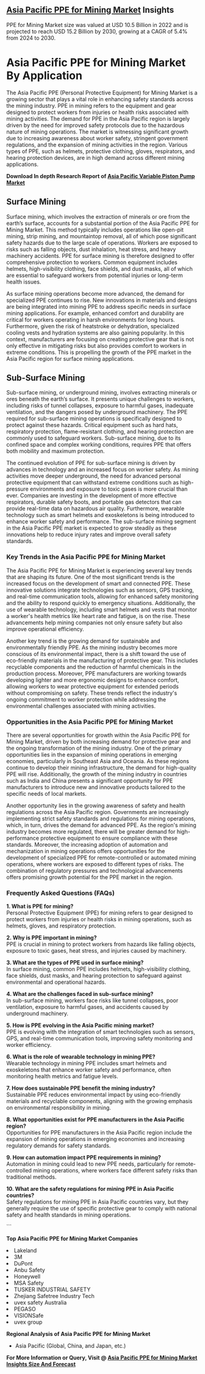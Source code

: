 <h2><a href="https://www.verifiedmarketreports.com/download-sample/?rid=347452&amp;utm_source=Github-Feb&amp;utm_medium=219" target="_blank">Asia Pacific PPE for Mining Market</a> Insights</h2><p>PPE for Mining Market size was valued at USD 10.5 Billion in 2022 and is projected to reach USD 15.2 Billion by 2030, growing at a CAGR of 5.4% from 2024 to 2030.</p><p><h1>Asia Pacific PPE for Mining Market By Application</h1> <p>The Asia Pacific PPE (Personal Protective Equipment) for Mining Market is a growing sector that plays a vital role in enhancing safety standards across the mining industry. PPE in mining refers to the equipment and gear designed to protect workers from injuries or health risks associated with mining activities. The demand for PPE in the Asia Pacific region is largely driven by the need for improved safety protocols due to the hazardous nature of mining operations. The market is witnessing significant growth due to increasing awareness about worker safety, stringent government regulations, and the expansion of mining activities in the region. Various types of PPE, such as helmets, protective clothing, gloves, respirators, and hearing protection devices, are in high demand across different mining applications. <p><strong>Download In depth Research Report of <a href="https://www.verifiedmarketreports.com/download-sample/?rid=236118&amp;utm_source=Pulse-Dec&amp;utm_medium=219" target="_blank">Asia Pacific Variable Piston Pump Market</a></strong></p> <h2>Surface Mining</h2> <p>Surface mining, which involves the extraction of minerals or ore from the earth’s surface, accounts for a substantial portion of the Asia Pacific PPE for Mining Market. This method typically includes operations like open-pit mining, strip mining, and mountaintop removal, all of which pose significant safety hazards due to the large scale of operations. Workers are exposed to risks such as falling objects, dust inhalation, heat stress, and heavy machinery accidents. PPE for surface mining is therefore designed to offer comprehensive protection to workers. Common equipment includes helmets, high-visibility clothing, face shields, and dust masks, all of which are essential to safeguard workers from potential injuries or long-term health issues. <p>As surface mining operations become more advanced, the demand for specialized PPE continues to rise. New innovations in materials and designs are being integrated into mining PPE to address specific needs in surface mining applications. For example, enhanced comfort and durability are critical for workers operating in harsh environments for long hours. Furthermore, given the risk of heatstroke or dehydration, specialized cooling vests and hydration systems are also gaining popularity. In this context, manufacturers are focusing on creating protective gear that is not only effective in mitigating risks but also provides comfort to workers in extreme conditions. This is propelling the growth of the PPE market in the Asia Pacific region for surface mining applications.</p> <h2>Sub-Surface Mining</h2> <p>Sub-surface mining, or underground mining, involves extracting minerals or ores beneath the earth’s surface. It presents unique challenges to workers, including risks of tunnel collapses, exposure to harmful gases, inadequate ventilation, and the dangers posed by underground machinery. The PPE required for sub-surface mining operations is specifically designed to protect against these hazards. Critical equipment such as hard hats, respiratory protection, flame-resistant clothing, and hearing protection are commonly used to safeguard workers. Sub-surface mining, due to its confined space and complex working conditions, requires PPE that offers both mobility and maximum protection. <p>The continued evolution of PPE for sub-surface mining is driven by advances in technology and an increased focus on worker safety. As mining activities move deeper underground, the need for advanced personal protective equipment that can withstand extreme conditions such as high-pressure environments and exposure to toxic gases is more crucial than ever. Companies are investing in the development of more effective respirators, durable safety boots, and portable gas detectors that can provide real-time data on hazardous air quality. Furthermore, wearable technology such as smart helmets and exoskeletons is being introduced to enhance worker safety and performance. The sub-surface mining segment in the Asia Pacific PPE market is expected to grow steadily as these innovations help to reduce injury rates and improve overall safety standards.</p> <h3>Key Trends in the Asia Pacific PPE for Mining Market</h3> <p>The Asia Pacific PPE for Mining Market is experiencing several key trends that are shaping its future. One of the most significant trends is the increased focus on the development of smart and connected PPE. These innovative solutions integrate technologies such as sensors, GPS tracking, and real-time communication tools, allowing for enhanced safety monitoring and the ability to respond quickly to emergency situations. Additionally, the use of wearable technology, including smart helmets and vests that monitor a worker's health metrics like heart rate and fatigue, is on the rise. These advancements help mining companies not only ensure safety but also improve operational efficiency.</p> <p>Another key trend is the growing demand for sustainable and environmentally friendly PPE. As the mining industry becomes more conscious of its environmental impact, there is a shift toward the use of eco-friendly materials in the manufacturing of protective gear. This includes recyclable components and the reduction of harmful chemicals in the production process. Moreover, PPE manufacturers are working towards developing lighter and more ergonomic designs to enhance comfort, allowing workers to wear protective equipment for extended periods without compromising on safety. These trends reflect the industry's ongoing commitment to worker protection while addressing the environmental challenges associated with mining activities.</p> <h3>Opportunities in the Asia Pacific PPE for Mining Market</h3> <p>There are several opportunities for growth within the Asia Pacific PPE for Mining Market, driven by both increasing demand for protective gear and the ongoing transformation of the mining industry. One of the primary opportunities lies in the expansion of mining operations in emerging economies, particularly in Southeast Asia and Oceania. As these regions continue to develop their mining infrastructure, the demand for high-quality PPE will rise. Additionally, the growth of the mining industry in countries such as India and China presents a significant opportunity for PPE manufacturers to introduce new and innovative products tailored to the specific needs of local markets.</p> <p>Another opportunity lies in the growing awareness of safety and health regulations across the Asia Pacific region. Governments are increasingly implementing strict safety standards and regulations for mining operations, which, in turn, drives the demand for advanced PPE. As the region's mining industry becomes more regulated, there will be greater demand for high-performance protective equipment to ensure compliance with these standards. Moreover, the increasing adoption of automation and mechanization in mining operations offers opportunities for the development of specialized PPE for remote-controlled or automated mining operations, where workers are exposed to different types of risks. The combination of regulatory pressures and technological advancements offers promising growth potential for the PPE market in the region.</p> <h3>Frequently Asked Questions (FAQs)</h3> <p><b>1. What is PPE for mining?</b><br> Personal Protective Equipment (PPE) for mining refers to gear designed to protect workers from injuries or health risks in mining operations, such as helmets, gloves, and respiratory protection.</p> <p><b>2. Why is PPE important in mining?</b><br> PPE is crucial in mining to protect workers from hazards like falling objects, exposure to toxic gases, heat stress, and injuries caused by machinery.</p> <p><b>3. What are the types of PPE used in surface mining?</b><br> In surface mining, common PPE includes helmets, high-visibility clothing, face shields, dust masks, and hearing protection to safeguard against environmental and operational hazards.</p> <p><b>4. What are the challenges faced in sub-surface mining?</b><br> In sub-surface mining, workers face risks like tunnel collapses, poor ventilation, exposure to harmful gases, and accidents caused by underground machinery.</p> <p><b>5. How is PPE evolving in the Asia Pacific mining market?</b><br> PPE is evolving with the integration of smart technologies such as sensors, GPS, and real-time communication tools, improving safety monitoring and worker efficiency.</p> <p><b>6. What is the role of wearable technology in mining PPE?</b><br> Wearable technology in mining PPE includes smart helmets and exoskeletons that enhance worker safety and performance, often monitoring health metrics and fatigue levels.</p> <p><b>7. How does sustainable PPE benefit the mining industry?</b><br> Sustainable PPE reduces environmental impact by using eco-friendly materials and recyclable components, aligning with the growing emphasis on environmental responsibility in mining.</p> <p><b>8. What opportunities exist for PPE manufacturers in the Asia Pacific region?</b><br> Opportunities for PPE manufacturers in the Asia Pacific region include the expansion of mining operations in emerging economies and increasing regulatory demands for safety standards.</p> <p><b>9. How can automation impact PPE requirements in mining?</b><br> Automation in mining could lead to new PPE needs, particularly for remote-controlled mining operations, where workers face different safety risks than traditional methods.</p> <p><b>10. What are the safety regulations for mining PPE in Asia Pacific countries?</b><br> Safety regulations for mining PPE in Asia Pacific countries vary, but they generally require the use of specific protective gear to comply with national safety and health standards in mining operations.</p> ```</p><p><strong>Top Asia Pacific PPE for Mining Market Companies</strong></p><div data-test-id=""><p><li>Lakeland</li><li> 3M</li><li> DuPont</li><li> Anbu Safety</li><li> Honeywell</li><li> MSA Safety</li><li> TUSKER INDUSTRIAL SAFETY</li><li> Zhejiang Safetree Industry Tech</li><li> uvex safety Australia</li><li> PEGASO</li><li> VISIONSafe</li><li> uvex group</li></p><div><strong>Regional Analysis of&nbsp;Asia Pacific PPE for Mining Market</strong></div><ul><li dir="ltr"><p dir="ltr">Asia Pacific (Global, China, and Japan, etc.)</p></li></ul><p><strong>For More Information or Query, Visit @&nbsp;</strong><strong><a href="https://www.verifiedmarketreports.com/product/ppe-for-mining-market/?utm_source=Github-Feb&amp;utm_medium=219" target="_blank">Asia Pacific PPE for Mining Market Insights Size And Forecast</a></strong></p></div><h2>&nbsp;</h2><div data-test-id="">&nbsp;</div>

